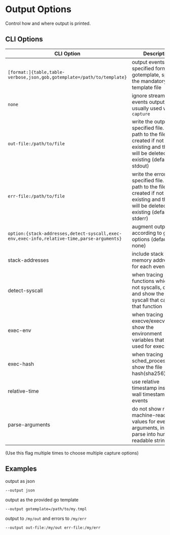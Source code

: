 # Output Options

Control how and where output is printed.

## CLI Options

CLI Option | Description
--- | ---
`[format:]{table,table-verbose,json,gob,gotemplate=/path/to/template}` | output events in the specified format. for gotemplate, specify the mandatory template file
`none` | ignore stream of events output, usually used with `--capture`
`out-file:/path/to/file` | write the output to a specified file. the path to the file will be created if not existing and the file will be deleted if existing (default: stdout)
`err-file:/path/to/file` | write the errors to a specified file. the path to the file will be created if not existing and the file will be deleted if existing (default: stderr)
`option:{stack-addresses,detect-syscall,exec-env,exec-info,relative-time,parse-arguments}` | augment output according to given options (default: none)
  stack-addresses | include stack memory addresses for each event
  detect-syscall | when tracing kernel functions which are not syscalls, detect and show the original syscall that called that function
  exec-env | when tracing execve/execveat, show the environment variables that were used for execution
exec-hash | when tracing sched_process_exec, show the file hash(sha256)
relative-time | use relative timestamp instead of wall timestamp for events
parse-arguments | do not show raw machine-readable values for event arguments, instead parse into human readable strings



(Use this flag multiple times to choose multiple capture options)

## Examples

output as json

```
--output json
```

output as the provided go template

```
--output gotemplate=/path/to/my.tmpl
```

output to `/my/out` and errors to `/my/err`

```
--output out-file:/my/out err-file:/my/err
```
